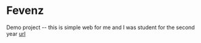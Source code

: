 # Fevenz
Demo project 
-- this is simple web for me and I was student for the second year 
[url](https://sriramfevenz.github.io/sriramweb)
